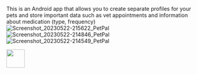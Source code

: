 This is an Android app that allows you to create separate profiles for your pets and store important data such as vet appointments and information about medication (type, frequency)
![Screenshot_20230522-215622_PetPal](https://github.com/agpap/PetPal/assets/129661328/418d68ba-46e4-4fad-a1f1-856795b643d9)
![Screenshot_20230522-214846_PetPal](https://github.com/agpap/PetPal/assets/129661328/5e2731b3-e47b-4de7-832f-852304fda825)
![Screenshot_20230522-214549_PetPal](https://github.com/agpap/PetPal/assets/129661328/f4536d27-2ebb-4e52-9995-565882c38f56)

<img src="[https://github.com/favicon.ico](https://github.com/agpap/PetPal/assets/129661328/418d68ba-46e4-4fad-a1f1-856795b643d9)" width="48">
